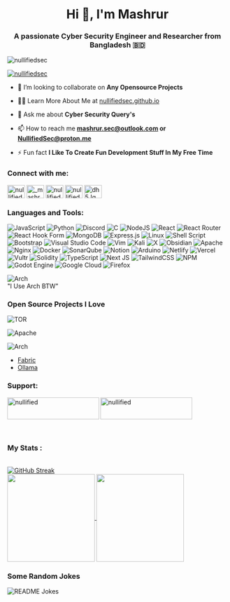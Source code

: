<h1 align="center">Hi 👋, I'm Mashrur</h1>
<h3 align="center">A passionate Cyber Security Engineer and Researcher from Bangladesh 🇧🇩</h3>

<p align="left"> <img src="https://komarev.com/ghpvc/?username=nullifiedsec&label=Profile%20views&color=0e75b6&style=flat" alt="nullifiedsec" /> </p>

<p align="left"> <a href="https://github.com/ryo-ma/github-profile-trophy"><img src="https://github-profile-trophy.vercel.app/?username=nullifiedsec&theme=juicyfresh&no-frame=false&no-bg=true&margin-w=10" alt="nullifiedsec" /></a> </p>



- 👯 I’m looking to collaborate on **Any Opensource Projects**

- 👨‍💻 Learn More About Me at [nullifiedsec.github.io](nullifiedsec.github.io)

- 💬 Ask me about **Cyber Security Query's**

- 📫 How to reach me **mashrur.sec@outlook.com or NullifiedSec@proton.me**

- ⚡ Fun fact **I Like To Create Fun Development Stuff In My Free Time**

<h3 align="left">Connect with me:</h3>
<p align="left">
<a href="https://dev.to/nullifiedsec" target="blank"><img align="center" src="https://raw.githubusercontent.com/rahuldkjain/github-profile-readme-generator/master/src/images/icons/Social/devto.svg" alt="nullifiedsec" height="30" width="40" /></a>
<a href="https://twitter.com/_mashrurrahman_" target="blank"><img align="center" src="https://raw.githubusercontent.com/rahuldkjain/github-profile-readme-generator/master/src/images/icons/Social/twitter.svg" alt="_mashrurrahman_" height="30" width="40" /></a>
<a href="https://fb.com/nullifiedsec" target="blank"><img align="center" src="https://raw.githubusercontent.com/rahuldkjain/github-profile-readme-generator/master/src/images/icons/Social/facebook.svg" alt="nullifiedsec" height="30" width="40" /></a>
<a href="https://www.youtube.com/c/nullifiedsec" target="blank"><img align="center" src="https://raw.githubusercontent.com/rahuldkjain/github-profile-readme-generator/master/src/images/icons/Social/youtube.svg" alt="nullifiedsec" height="30" width="40" /></a>
<a href="https://discord.gg/dh5JqM7JeJ" target="blank"><img align="center" src="https://raw.githubusercontent.com/rahuldkjain/github-profile-readme-generator/master/src/images/icons/Social/discord.svg" alt="dh5JqM7JeJ" height="30" width="40" /></a>
</p>

<h3 align="left">Languages and Tools:</h3>

![JavaScript](https://img.shields.io/badge/javascript-%23323330.svg?style=for-the-badge&logo=javascript&logoColor=%23F7DF1E)
![Python](https://img.shields.io/badge/python-3670A0?style=for-the-badge&logo=python&logoColor=ffdd54)
![Discord](https://img.shields.io/badge/Discord-%235865F2.svg?style=for-the-badge&logo=discord&logoColor=white)
![C](https://img.shields.io/badge/c-%2300599C.svg?style=for-the-badge&logo=c&logoColor=white)
![NodeJS](https://img.shields.io/badge/node.js-6DA55F?style=for-the-badge&logo=node.js&logoColor=white)
![React](https://img.shields.io/badge/react-%2320232a.svg?style=for-the-badge&logo=react&logoColor=%2361DAFB)
![React Router](https://img.shields.io/badge/React_Router-CA4245?style=for-the-badge&logo=react-router&logoColor=white)
![React Hook Form](https://img.shields.io/badge/React%20Hook%20Form-%23EC5990.svg?style=for-the-badge&logo=reacthookform&logoColor=white)
![MongoDB](https://img.shields.io/badge/MongoDB-%234ea94b.svg?style=for-the-badge&logo=mongodb&logoColor=white)
![Express.js](https://img.shields.io/badge/express.js-%23404d59.svg?style=for-the-badge&logo=express&logoColor=%2361DAFB)
![Linux](https://img.shields.io/badge/Linux-FCC624?style=for-the-badge&logo=linux&logoColor=black)
![Shell Script](https://img.shields.io/badge/shell_script-%23121011.svg?style=for-the-badge&logo=gnu-bash&logoColor=white)
![Bootstrap](https://img.shields.io/badge/bootstrap-%238511FA.svg?style=for-the-badge&logo=bootstrap&logoColor=white)
![Visual Studio Code](https://img.shields.io/badge/Visual%20Studio%20Code-0078d7.svg?style=for-the-badge&logo=visual-studio-code&logoColor=white)
![Vim](https://img.shields.io/badge/VIM-%2311AB00.svg?style=for-the-badge&logo=vim&logoColor=white)
![Kali](https://img.shields.io/badge/Kali-268BEE?style=for-the-badge&logo=kalilinux&logoColor=white)
![X](https://img.shields.io/badge/X-%23000000.svg?style=for-the-badge&logo=X&logoColor=white)
![Obsidian](https://img.shields.io/badge/Obsidian-%23483699.svg?style=for-the-badge&logo=obsidian&logoColor=white)
![Apache](https://img.shields.io/badge/apache-%23D42029.svg?style=for-the-badge&logo=apache&logoColor=white)
![Nginx](https://img.shields.io/badge/nginx-%23009639.svg?style=for-the-badge&logo=nginx&logoColor=white)
![Docker](https://img.shields.io/badge/docker-%230db7ed.svg?style=for-the-badge&logo=docker&logoColor=white)
![SonarQube](https://img.shields.io/badge/SonarQube-black?style=for-the-badge&logo=sonarqube&logoColor=4E9BCD)
![Notion](https://img.shields.io/badge/Notion-%23000000.svg?style=for-the-badge&logo=notion&logoColor=white)
![Arduino](https://img.shields.io/badge/-Arduino-00979D?style=for-the-badge&logo=Arduino&logoColor=white)
![Netlify](https://img.shields.io/badge/netlify-%23000000.svg?style=for-the-badge&logo=netlify&logoColor=#00C7B7)
![Vercel](https://img.shields.io/badge/vercel-%23000000.svg?style=for-the-badge&logo=vercel&logoColor=white)
![Vultr](https://img.shields.io/badge/Vultr-007BFC.svg?style=for-the-badge&logo=vultr)
![Solidity](https://img.shields.io/badge/Solidity-%23363636.svg?style=for-the-badge&logo=solidity&logoColor=white)
![TypeScript](https://img.shields.io/badge/typescript-%23007ACC.svg?style=for-the-badge&logo=typescript&logoColor=white)
![Next JS](https://img.shields.io/badge/Next-black?style=for-the-badge&logo=next.js&logoColor=white)
![TailwindCSS](https://img.shields.io/badge/tailwindcss-%2338B2AC.svg?style=for-the-badge&logo=tailwind-css&logoColor=white)
![NPM](https://img.shields.io/badge/NPM-%23CB3837.svg?style=for-the-badge&logo=npm&logoColor=white)
![Godot Engine](https://img.shields.io/badge/GODOT-%23FFFFFF.svg?style=for-the-badge&logo=godot-engine)
![Google Cloud](https://img.shields.io/badge/GoogleCloud-%234285F4.svg?style=for-the-badge&logo=google-cloud&logoColor=white)
![Firefox](https://img.shields.io/badge/Firefox-FF7139?style=for-the-badge&logo=Firefox-Browser&logoColor=white)


![Arch](https://img.shields.io/badge/Arch%20Linux-1793D1?logo=arch-linux&logoColor=fff&style=for-the-badge)<br>"I Use Arch BTW"

### Open Source Projects I Love
![TOR](https://img.shields.io/badge/tor-%237E4798.svg?style=for-the-badge&logo=tor-project&logoColor=white)

![Apache](https://img.shields.io/badge/apache-%23D42029.svg?style=for-the-badge&logo=apache&logoColor=white)

![Arch](https://img.shields.io/badge/Arch%20Linux-1793D1?logo=arch-linux&logoColor=fff&style=for-the-badge)

- [Fabric](https://github.com/danielmiessler/fabric)
- [Ollama](https://github.com/ollama/ollama)


<h3 align="left">Support:</h3>
<p><a href="https://www.buymeacoffee.com/nullified"> <img align="left" src="https://cdn.buymeacoffee.com/buttons/v2/default-yellow.png" height="50" width="210" alt="nullified" /></a><a href="https://ko-fi.com/nullified"> <img align="left" src="https://cdn.ko-fi.com/cdn/kofi3.png?v=3" height="50" width="210" alt="nullified" /></a></p><br><br>

<br><br>
### My Stats :
<br>[![GitHub Streak](https://github-readme-streak-stats-sigma-seven.vercel.app?user=NullifiedSec&theme=highcontrast&border_radius=50&card_width=550)](https://git.io/streak-stats)<br>
<a href="https://github.com/anuraghazra/github-readme-stats">
  <img height=200 align="center" src="https://github-readme-stats.vercel.app/api?username=NullifiedSec&theme=highcontrast" />
</a>
<a href="https://github.com/NullifiedSec/raka.sh">
  <img height=200 align="center" src="https://github-readme-stats.vercel.app/api/top-langs?username=NullifiedSec&layout=compact&langs_count=8&card_width=320&theme=highcontrast" />
</a>


### Some Random Jokes
<img align="center" src="https://readme-jokes.vercel.app/api" alt="README Jokes">

